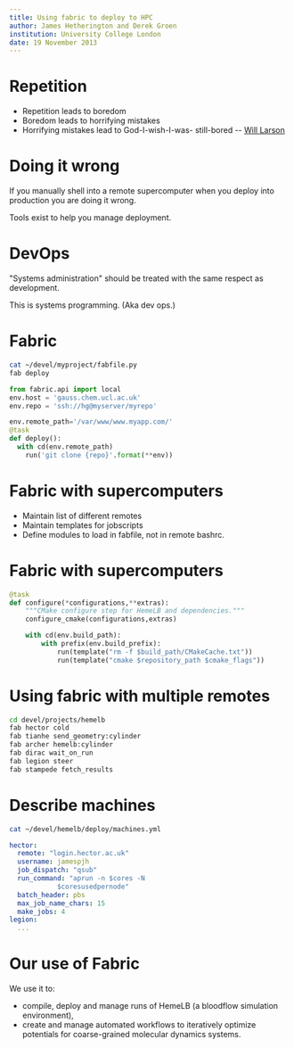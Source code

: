 ```yaml
---
title: Using fabric to deploy to HPC
author: James Hetherington and Derek Groen
institution: University College London
date: 19 November 2013
---
```


Repetition
==========

* Repetition leads to boredom 
* Boredom leads to horrifying mistakes
* Horrifying mistakes lead to God-I-wish-I-was- still-bored
-- [Will Larson](http://lethain.com/deploying-django-with-fabric/)

Doing it wrong
==============

If you manually shell into a remote supercomputer when you deploy into production you are doing it wrong.

Tools exist to help you manage deployment.

DevOps
======

"Systems administration" should be treated with the same respect as development.

This is systems programming. (Aka dev ops.)

Fabric
======

```bash
cat ~/devel/myproject/fabfile.py
fab deploy
```
```python
from fabric.api import local
env.host = 'gauss.chem.ucl.ac.uk'
env.repo = 'ssh://hg@myserver/myrepo'

env.remote_path='/var/www/www.myapp.com/'
@task
def deploy():
  with cd(env.remote_path)
    run('git clone {repo}'.format(**env))
```

Fabric with supercomputers
==========================

* Maintain list of different remotes
* Maintain templates for jobscripts
* Define modules to load in fabfile, not in remote bashrc.

Fabric with supercomputers
==========================

```python
@task
def configure(*configurations,**extras):
    """CMake configure step for HemeLB and dependencies."""
    configure_cmake(configurations,extras)

    with cd(env.build_path):
        with prefix(env.build_prefix):
            run(template("rm -f $build_path/CMakeCache.txt"))
            run(template("cmake $repository_path $cmake_flags"))
```

Using fabric with multiple remotes
==================================

``` bash
cd devel/projects/hemelb
fab hector cold
fab tianhe send_geometry:cylinder
fab archer hemelb:cylinder
fab dirac wait_on_run
fab legion steer
fab stampede fetch_results
```

Describe machines
=================

```bash
cat ~/devel/hemelb/deploy/machines.yml
```
``` yaml
hector:
  remote: "login.hector.ac.uk"
  username: jamespjh
  job_dispatch: "qsub"
  run_command: "aprun -n $cores -N
            $coresusedpernode"
  batch_header: pbs
  max_job_name_chars: 15
  make_jobs: 4
legion:
  ...
```

Our use of Fabric
=================
We use it to:

* compile, deploy and manage runs of HemeLB (a bloodflow simulation environment),
* create and manage automated workflows to iteratively optimize potentials for coarse-grained molecular dynamics systems.
